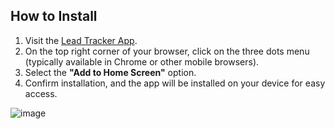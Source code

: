 

## How to Install

1. Visit the [Lead Tracker App](https://agnivaleadtrackerapp.netlify.app/).
2. On the top right corner of your browser, click on the three dots menu (typically available in Chrome or other mobile browsers).
3. Select the **"Add to Home Screen"** option.
4. Confirm installation, and the app will be installed on your device for easy access.



![image](https://github.com/user-attachments/assets/ee78ef7c-0a24-4b34-ac94-098aeedf7814)
